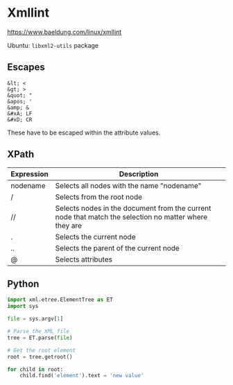 # Xmllint

<https://www.baeldung.com/linux/xmllint>

Ubuntu: `libxml2-utils` package

## Escapes

```
&lt; <
&gt; >
&quot; "
&apos; '
&amp; &
&#xA; LF
&#xD; CR
```

These have to be escaped within the attribute values.

## XPath

Expression | Description
-----------|------------------------------------------------------------------------------------------------------
nodename   | Selects all nodes with the name "nodename"
/          | Selects from the root node
//         | Selects nodes in the document from the current node that match the selection no matter where they are
.          | Selects the current node
..         | Selects the parent of the current node
@          | Selects attributes



## Python

```python
import xml.etree.ElementTree as ET
import sys

file = sys.argv[1]

# Parse the XML file
tree = ET.parse(file)

# Get the root element
root = tree.getroot()

for child in root:
    child.find('element').text = 'new value'
```
